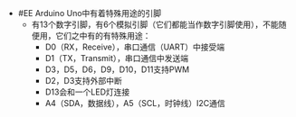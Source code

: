 - #EE Arduino Uno中有着特殊用途的引脚
	- 有13个数字引脚，有6个模拟引脚（它们都能当作数字引脚使用），不能随便用，它们之中有的有特殊用途：
		- D0（RX，Receive），串口通信（UART）中接受端
		- D1（TX，Transmit），串口通信中发送端
		- D3，D5，D6，D9，D10，D11支持PWM
		- D2，D3支持外部中断
		- D13会和一个LED灯连接
		- A4（SDA，数据线），A5（SCL，时钟线）I2C通信